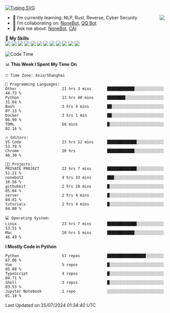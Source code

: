 [![Typing SVG](https://readme-typing-svg.herokuapp.com?size=25&duration=2500&color=8C43EA&vCenter=true&width=200&height=40&lines=Hi+there+%F0%9F%91%8B%F0%9F%8F%BB;I'm+yanyongyu)](https://git.io/typing-svg)

<a href="#">
  <img align="right" src="https://github-readme-stats.vercel.app/api?username=yanyongyu&count_private=true&show_icons=true&bg_color=15,f2f7fd,E0EAFC" />
</a>

- 🌱 I’m currently learning: NLP, Rust, Reverse, Cyber Security
- 👯 I’m collaborating on: [NoneBot](https://github.com/nonebot), [QQ Bot](https://github.com/Mrs4s/go-cqhttp)
- 💬 Ask me about: [NoneBot](https://github.com/nonebot), [CAI](https://github.com/cscs181/CAI)

🌟 **My Skills**  
![](https://img.shields.io/badge/-Python-3e74a2?style=flat-square&logo=Python&logoColor=fff)
![](https://img.shields.io/badge/-TypeScript-3178C6?style=flat-square&logo=TypeScript&logoColor=fff)
![](https://img.shields.io/badge/-Vue-4fc08d?style=flat-square&logo=Vue.js&logoColor=fff)
![](https://img.shields.io/badge/-React-2d98ce?style=flat-square&logo=React&logoColor=fff)
![](https://img.shields.io/badge/-FastAPI-009688?style=flat-square&logo=FastAPI&logoColor=fff)
![](https://img.shields.io/badge/-Linux-000000?style=flat-square&logo=Linux&logoColor=fff)
![](https://img.shields.io/badge/-Docker-2496ED?style=flat-square&logo=Docker&logoColor=fff)
![](https://img.shields.io/badge/-Kubernetes-326CE5?style=flat-square&logo=Kubernetes&logoColor=fff)
![](https://img.shields.io/badge/-GitHub%20Actions-2088FF?style=flat-square&logo=GitHubActions&logoColor=fff)
![](https://img.shields.io/badge/-PostgreSQL-4169E1?style=flat-square&logo=PostgreSQL&logoColor=fff)
![](https://img.shields.io/badge/-Redis-DC382D?style=flat-square&logo=Redis&logoColor=fff)
![](https://img.shields.io/badge/-MongoDB-47A248?style=flat-square&logo=MongoDB&logoColor=fff)

<!--START_SECTION:waka-->
![Code Time](http://img.shields.io/badge/Code%20Time-6%2C428%20hrs%2023%20mins-blue)

📊 **This Week I Spent My Time On** 

```text
🕑︎ Time Zone: Asia/Shanghai

💬 Programming Languages: 
Other                    21 hrs 3 mins       ████████████░░░░░░░░░░░░░   48.73 % 
Python                   13 hrs 40 mins      ████████░░░░░░░░░░░░░░░░░   31.64 % 
Bash                     3 hrs 4 mins        ██░░░░░░░░░░░░░░░░░░░░░░░   07.13 % 
Docker                   3 hrs 1 min         ██░░░░░░░░░░░░░░░░░░░░░░░   06.99 % 
TOML                     56 mins             █░░░░░░░░░░░░░░░░░░░░░░░░   02.16 % 

🔥 Editors: 
VS Code                  23 hrs 12 mins      █████████████░░░░░░░░░░░░   53.70 % 
Chrome                   20 hrs              ████████████░░░░░░░░░░░░░   46.30 % 

🐱‍💻 Projects: 
PRIVATE PROJECT          22 hrs 7 mins       █████████████░░░░░░░░░░░░   51.21 % 
nonebot2                 4 hrs 33 mins       ███░░░░░░░░░░░░░░░░░░░░░░   10.56 % 
githubkit                2 hrs 10 mins       █░░░░░░░░░░░░░░░░░░░░░░░░   05.04 % 
server                   2 hrs 4 mins        █░░░░░░░░░░░░░░░░░░░░░░░░   04.81 % 
tutorials                2 hrs 4 mins        █░░░░░░░░░░░░░░░░░░░░░░░░   04.80 % 

💻 Operating System: 
Linux                    23 hrs 7 mins       █████████████░░░░░░░░░░░░   53.51 % 
Mac                      20 hrs 5 mins       ████████████░░░░░░░░░░░░░   46.49 % 
```

**I Mostly Code in Python** 

```text
Python                   57 repos            █████████████████░░░░░░░░   67.06 % 
Vue                      5 repos             █░░░░░░░░░░░░░░░░░░░░░░░░   05.88 % 
TypeScript               4 repos             █░░░░░░░░░░░░░░░░░░░░░░░░   04.71 % 
Shell                    3 repos             █░░░░░░░░░░░░░░░░░░░░░░░░   03.53 % 
Jupyter Notebook         1 repo              ░░░░░░░░░░░░░░░░░░░░░░░░░   01.18 % 
```




 Last Updated on 25/07/2024 01:34:40 UTC
<!--END_SECTION:waka-->
